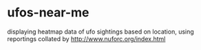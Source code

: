 # ufos-near-me
displaying heatmap data of ufo sightings based on location, using reportings collated by http://www.nuforc.org/index.html

